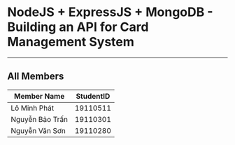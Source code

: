 
# NodeJS + ExpressJS + MongoDB - Building an API for Card Management System

___

## All Members

| Member Name | StudentID |
| ------ | ------ |
| Lô Minh Phát | 19110511 |
| Nguyễn Bảo Trấn | 19110301 |
| Nguyễn Văn Sơn | 19110280 |
